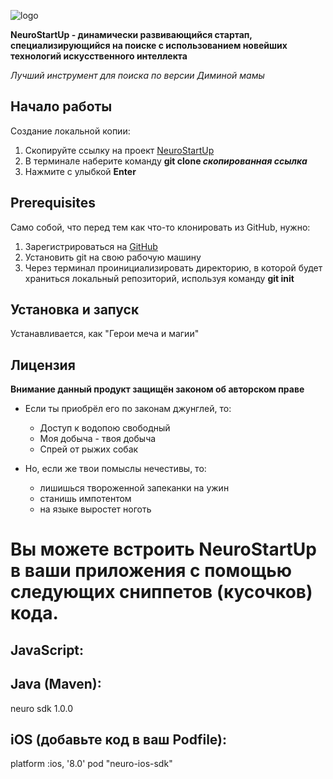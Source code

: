 ![logo](https://camo.githubusercontent.com/c6727c717cad1e4820481abb87524f90782445c5/68747470733a2f2f692e696d6775722e636f6d2f495a4f525769492e706e67)

**NeuroStartUp - динамически развивающийся стартап, специализирующийся на поиске с использованием новейших технологий искусственного интеллекта** 

*Лучший инструмент для поиска по версии Диминой мамы*

## Начало работы
Создание локальной копии:
1. Скопируйте ссылку на проект [NeuroStartUp](https://github.com/cladendas/netology-GIT-HW-1.1.git)
2. В терминале наберите команду **git clone *скопированная ссылка***
3. Нажмите с улыбкой **Enter**

## Prerequisites
Само собой, что перед тем как что-то клонировать из GitHub, нужно:
1. Зарегистрироваться на [GitHub](https://github.com)
2. Установить git на свою рабочую машину
3. Через терминал проинициализировать директорию, в которой будет храниться локальный репозиторий, используя команду **git init**

## Установка и запуск
Устанавливается, как "Герои меча и магии"

## Лицензия
**Внимание данный продукт защищён законом об авторском праве**
* Если ты приобрёл его по законам джунглей, то:
	* Доступ к водопою свободный
	* Моя добыча - твоя добыча
	* Спрей от рыжих собак

* Но, если же твои помыслы нечестивы, то:
	* лишишься твороженной запеканки на ужин
	* станишь импотентом
	* на языке выростет ноготь

# Вы можете встроить NeuroStartUp в ваши приложения с помощью следующих сниппетов (кусочков) кода.

## JavaScript:

<script src="https://localhost/neuro.sdk.min.js"></script>

## Java (Maven):

<dependency>
  <groupId>neuro</groupId>
  <artifactId>sdk</artifactId>
  <version>1.0.0</version>
</dependency>

## iOS (добавьте код в ваш Podfile):

platform :ios, '8.0'
pod "neuro-ios-sdk"